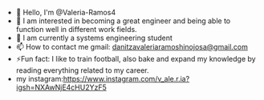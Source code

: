 - 👋 Hello, I'm @Valeria-Ramos4
- 👀 I am interested in becoming a great engineer and being able to function well in different work fields. 
- 🌱 I am currently a systems engineering student 
- 📫 How to contact me gmail: danitzavaleriaramoshinojosa@gmail.com
- ⚡Fun fact: I like to train football, also bake and expand my knowledge by reading everything related to my career.
- my instagram:https://www.instagram.com/v_ale.r.ia?igsh=NXAwNjE4cHU2YzF5

<!---
Valeria-Ramos4/Valeria-Ramos4 is a ✨ special ✨ repository because its `README.md` (this file) appears on your GitHub profile.
You can click the Preview link to take a look at your changes.
--->
